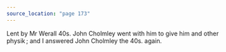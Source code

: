 ```yaml
---
source_location: "page 173"
---
```

Lent by Mr Werall 40s. John Cholmley went with him to give him and other
physik ; and I answered John Cholmley the 40s. again.
